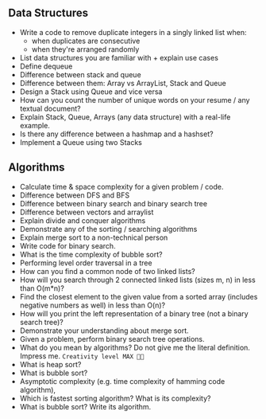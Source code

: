## Data Structures

- Write a code to remove duplicate integers in a singly linked list when:
  - when duplicates are consecutive
  - when they're arranged randomly
- List data structures you are familiar with + explain use cases
- Define dequeue
- Difference between stack and queue
- Difference between them: Array vs ArrayList, Stack and Queue
- Design a Stack using Queue and vice versa
- How can you count the number of unique words on your resume / any textual document?
- Explain Stack, Queue, Arrays (any data structure) with a real-life example.
- Is there any difference between a hashmap and a hashset?
- Implement a Queue using two Stacks

## Algorithms

- Calculate time & space complexity for a given problem / code.
- Difference between DFS and BFS
- Difference between binary search and binary search tree
- Difference between vectors and arraylist
- Explain divide and conquer algorithms
- Demonstrate any of the sorting / searching algorithms
- Explain merge sort to a non-technical person
- Write code for binary search.
- What is the time complexity of bubble sort?
- Performing level order traversal in a tree
- How can you find a common node of two linked lists?
- How will you search through 2 connected linked lists (sizes m, n) in less than O(m\*n)?
- Find the closest element to the given value from a sorted array (includes negative numbers as well) in less than O(n)?
- How will you print the left representation of a binary tree (not a binary search tree)?
- Demonstrate your understanding about merge sort.
- Given a problem, perform binary search tree operations.
- What do you mean by algorithms? Do not give me the literal definition. Impress me. `Creativity level MAX 💪🏻`
- What is heap sort?
- What is bubble sort?
- Asymptotic complexity (e.g. time complexity of hamming code algorithm),
- Which is fastest sorting algorithm? What is its complexity?
- What is bubble sort? Write its algorithm.
